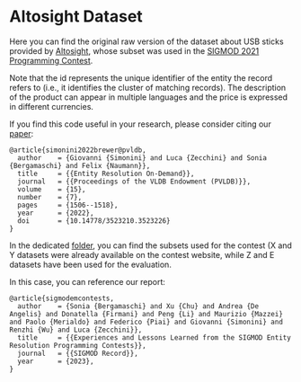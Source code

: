 <h1>Altosight Dataset</h1>

Here you can find the original raw version of the dataset about USB sticks provided by <a href="https://altosight.com">Altosight</a>, whose subset was used in the <a href="https://dbgroup.ing.unimo.it/sigmod21contest">SIGMOD 2021 Programming Contest</a>.

Note that the id represents the unique identifier of the entity the record refers to (i.e., it identifies the cluster of matching records).
The description of the product can appear in multiple languages and the price is expressed in different currencies.

If you find this code useful in your research, please consider citing our <a href="https://doi.org/10.14778/3523210.3523226">paper</a>:

    @article{simonini2022brewer@pvldb,
      author    = {Giovanni {Simonini} and Luca {Zecchini} and Sonia {Bergamaschi} and Felix {Naumann}},
      title     = {{Entity Resolution On-Demand}},
      journal   = {{Proceedings of the VLDB Endowment (PVLDB)}},
      volume    = {15},
      number    = {7},
      pages     = {1506--1518},
      year      = {2022},
      doi       = {10.14778/3523210.3523226}
    }

In the dedicated <a href="https://github.com/dbmodena/BrewER/tree/main/altosight_dataset/sigmod_2021_programming_contest">folder</a>, you can find the subsets used for the contest (X and Y datasets were already available on the contest website, while Z and E datasets have been used for the evaluation.

In this case, you can reference our report:

    @article{sigmodemcontests,
      author    = {Sonia {Bergamaschi} and Xu {Chu} and Andrea {De Angelis} and Donatella {Firmani} and Peng {Li} and Maurizio {Mazzei} and Paolo {Merialdo} and Federico {Piai} and Giovanni {Simonini} and Renzhi {Wu} and Luca {Zecchini}},
      title     = {{Experiences and Lessons Learned from the SIGMOD Entity Resolution Programming Contests}},
      journal   = {{SIGMOD Record}},
      year      = {2023},
    }
